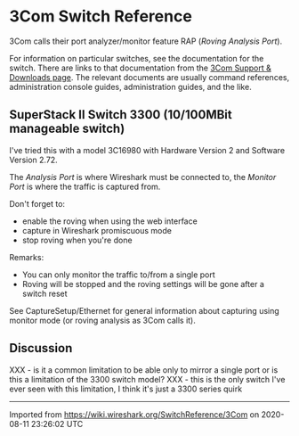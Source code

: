 # 3Com Switch Reference

3Com calls their port analyzer/monitor feature RAP (*Roving Analysis Port*).

For information on particular switches, see the documentation for the switch. There are links to that documentation from the [3Com Support & Downloads page](http://www.3com.com/products/en_US/downloadsindex.jsp). The relevant documents are usually command references, administration console guides, administration guides, and the like.

## SuperStack II Switch 3300 (10/100MBit manageable switch)

I've tried this with a model 3C16980 with Hardware Version 2 and Software Version 2.72.

The *Analysis Port* is where Wireshark must be connected to, the *Monitor Port* is where the traffic is captured from.

Don't forget to:

  - enable the roving when using the web interface
  - capture in Wireshark promiscuous mode
  - stop roving when you're done

Remarks:

  - You can only monitor the traffic to/from a single port
  - Roving will be stopped and the roving settings will be gone after a switch reset

See CaptureSetup/Ethernet for general information about capturing using monitor mode (or roving analysis as 3Com calls it).

## Discussion

XXX - is it a common limitation to be able only to mirror a single port or is this a limitation of the 3300 switch model? XXX - this is the only switch I've ever seen with this limitation, I think it's just a 3300 series quirk

---

Imported from https://wiki.wireshark.org/SwitchReference/3Com on 2020-08-11 23:26:02 UTC
